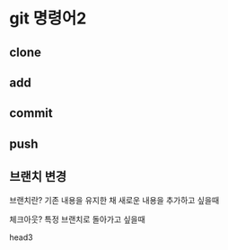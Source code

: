 # git 명령어2

## clone
## add
## commit
## push

## 브랜치 변경

브랜치란? 기존 내용을 유지한 채 새로운 내용을 추가하고 싶을때

체크아웃? 특정 브랜치로 돌아가고 싶을때

head3